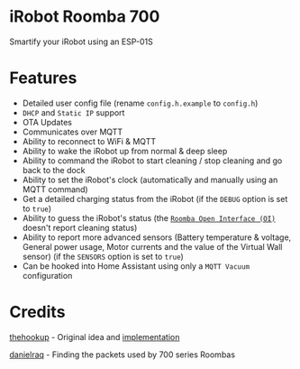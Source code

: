 # iRobot Roomba 700
Smartify your iRobot using an ESP-01S

# Features
- Detailed user config file (rename `config.h.example` to `config.h`)
- `DHCP` and `Static IP` support
- OTA Updates
- Communicates over MQTT
- Ability to reconnect to WiFi & MQTT
- Ability to wake the iRobot up from normal & deep sleep
- Ability to command the iRobot to start cleaning / stop cleaning and go back to the dock
- Ability to set the iRobot's clock (automatically and manually using an MQTT command)
- Get a detailed charging status from the iRobot (if the `DEBUG` option is set to `true`)
- Ability to guess the iRobot's status (the [`Roomba Open Interface (OI)`](https://www.irobotweb.com/-/media/MainSite/PDFs/About/STEM/Create/iRobot_Roomba_600_Open_Interface_Spec.pdf) doesn't report cleaning status)
- Ability to report more advanced sensors (Battery temperature & voltage, General power usage, Motor currents and the value of the Virtual Wall sensor) (if the `SENSORS` option is set to `true`)
- Can be hooked into Home Assistant using only a `MQTT Vacuum` configuration

# Credits
[thehookup](https://github.com/thehookup) - Original idea and [implementation](https://github.com/thehookup/MQTT-Roomba-ESP01)

[danielraq](https://github.com/danielraq) - Finding the packets used by 700 series Roombas
